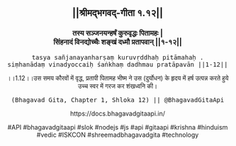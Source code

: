 <center><h2>||श्रीमद्‍भगवद्‍-गीता १.१२||</h2>
<h3>तस्य सञ्जनयन्हर्षं कुरुवृद्धः पितामहः |<br/>सिंहनादं विनद्योच्चैः शङ्खं दध्मौ प्रतापवान् ||१-१२||</h3>
<pre>tasya sañjanayanharṣaṃ kuruvṛddhaḥ pitāmahaḥ .<br/>siṃhanādaṃ vinadyoccaiḥ śaṅkhaṃ dadhmau pratāpavān ||1-12||</pre>
<p>।।1.12।।उस समय कौरवों में वृद्ध, प्रतापी पितामह भीष्म ने उस (दुर्योधन) के हृदय में हर्ष उत्पन्न करते हुये उच्च स्वर में गरज कर शंखध्वनि की।</p>
<pre>(Bhagavad Gita, Chapter 1, Shloka 12) || @BhagavadGitaApi</pre><p>https://docs.bhagavadgitaapi.in/</p><p>#API #bhagavadgitaapi #slok #nodejs #js #api #gitaapi #krishna #hinduism #vedic #ISKCON #shreemadbhagavadgita #technology</p></center>
